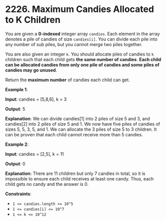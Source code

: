 
# 2226. Maximum Candies Allocated to K Children

You are given a **0-indexed** integer array `candies`. Each element in the array denotes a pile of candies of size `candies[i]`. You can divide each pile into any number of sub piles, but you cannot merge two piles together.

You are also given an integer `k`. You should allocate piles of candies to `k` children such that each child gets **the same number of candies**. **Each child can be allocated candies from only one pile of candies and some piles of candies may go unused**.

Return the **maximum number** of candies each child can get.

**Example 1**:

**Input**: candies = [5,8,6], k = 3

**Output**: 5

**Explanation**: We can divide candies[1] into 2 piles of size 5 and 3, and candies[2] into 2 piles of size 5 and 1. We now have five piles of candies of sizes 5, 5, 3, 5, and 1. We can allocate the 3 piles of size 5 to 3 children. It can be proven that each child cannot receive more than 5 candies.

**Example 2**:

**Input**: candies = [2,5], k = 11

**Output**: 0

**Explanation**: There are 11 children but only 7 candies in total, so it is impossible to ensure each child receives at least one candy. Thus, each child gets no candy and the answer is 0.

**Constraints**:

- `1 <= candies.length <= 10^5`
- `1 <= candies[i] <= 10^7`
- `1 <= k <= 10^12`
